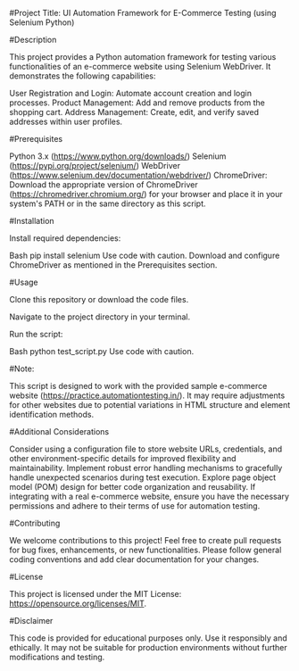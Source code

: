 #Project Title: UI Automation Framework for E-Commerce Testing (using Selenium Python)

#Description

This project provides a Python automation framework for testing various functionalities of an e-commerce website using Selenium WebDriver. It demonstrates the following capabilities:

User Registration and Login: Automate account creation and login processes.
Product Management: Add and remove products from the shopping cart.
Address Management: Create, edit, and verify saved addresses within user profiles.

#Prerequisites

Python 3.x (https://www.python.org/downloads/)
Selenium (https://pypi.org/project/selenium/)
WebDriver (https://www.selenium.dev/documentation/webdriver/)
ChromeDriver: Download the appropriate version of ChromeDriver (https://chromedriver.chromium.org/) for your browser and place it in your system's PATH or in the same directory as this script.

#Installation

Install required dependencies:

Bash
pip install selenium
Use code with caution.
Download and configure ChromeDriver as mentioned in the Prerequisites section.

#Usage

Clone this repository or download the code files.

Navigate to the project directory in your terminal.

Run the script:

Bash
python test_script.py
Use code with caution.

#Note:

This script is designed to work with the provided sample e-commerce website (https://practice.automationtesting.in/). It may require adjustments for other websites due to potential variations in HTML structure and element identification methods.

#Additional Considerations

Consider using a configuration file to store website URLs, credentials, and other environment-specific details for improved flexibility and maintainability.
Implement robust error handling mechanisms to gracefully handle unexpected scenarios during test execution.
Explore page object model (POM) design for better code organization and reusability.
If integrating with a real e-commerce website, ensure you have the necessary permissions and adhere to their terms of use for automation testing.

#Contributing

We welcome contributions to this project! Feel free to create pull requests for bug fixes, enhancements, or new functionalities. Please follow general coding conventions and add clear documentation for your changes.

#License

This project is licensed under the MIT License: https://opensource.org/licenses/MIT.

#Disclaimer

This code is provided for educational purposes only. Use it responsibly and ethically. It may not be suitable for production environments without further modifications and testing.
